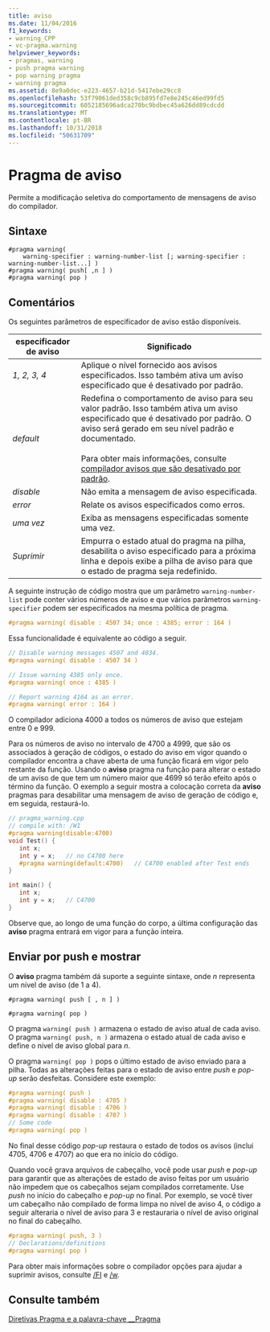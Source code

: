 ```yaml
---
title: aviso
ms.date: 11/04/2016
f1_keywords:
- warning_CPP
- vc-pragma.warning
helpviewer_keywords:
- pragmas, warning
- push pragma warning
- pop warning pragma
- warning pragma
ms.assetid: 8e9a0dec-e223-4657-b21d-5417ebe29cc8
ms.openlocfilehash: 53f79061ded358c9cb895fd7e8e245c46ed99fd5
ms.sourcegitcommit: 6052185696adca270bc9bdbec45a626dd89cdcdd
ms.translationtype: MT
ms.contentlocale: pt-BR
ms.lasthandoff: 10/31/2018
ms.locfileid: "50631709"
---
```

# <a name="warning-pragma"></a>Pragma de aviso
Permite a modificação seletiva do comportamento de mensagens de aviso do compilador.

## <a name="syntax"></a>Sintaxe

```
#pragma warning(
    warning-specifier : warning-number-list [; warning-specifier : warning-number-list...] )
#pragma warning( push[ ,n ] )
#pragma warning( pop )
```

## <a name="remarks"></a>Comentários

Os seguintes parâmetros de especificador de aviso estão disponíveis.

|especificador de aviso|Significado|
|------------------------|-------------|
|*1, 2, 3, 4*|Aplique o nível fornecido aos avisos especificados. Isso também ativa um aviso especificado que é desativado por padrão.|
|*default*|Redefina o comportamento de aviso para seu valor padrão. Isso também ativa um aviso especificado que é desativado por padrão. O aviso será gerado em seu nível padrão e documentado.<br /><br /> Para obter mais informações, consulte [compilador avisos que são desativado por padrão](../preprocessor/compiler-warnings-that-are-off-by-default.md).|
|*disable*|Não emita a mensagem de aviso especificada.|
|*error*|Relate os avisos especificados como erros.|
|*uma vez*|Exiba as mensagens especificadas somente uma vez.|
|*Suprimir*|Empurra o estado atual do pragma na pilha, desabilita o aviso especificado para a próxima linha e depois exibe a pilha de aviso para que o estado de pragma seja redefinido.|

A seguinte instrução de código mostra que um parâmetro `warning-number-list` pode conter vários números de aviso e que vários parâmetros `warning-specifier` podem ser especificados na mesma política de pragma.

```cpp
#pragma warning( disable : 4507 34; once : 4385; error : 164 )
```

Essa funcionalidade é equivalente ao código a seguir.

```cpp
// Disable warning messages 4507 and 4034.
#pragma warning( disable : 4507 34 )

// Issue warning 4385 only once.
#pragma warning( once : 4385 )

// Report warning 4164 as an error.
#pragma warning( error : 164 )
```

O compilador adiciona 4000 a todos os números de aviso que estejam entre 0 e 999.

Para os números de aviso no intervalo de 4700 a 4999, que são os associados à geração de códigos, o estado do aviso em vigor quando o compilador encontra a chave aberta de uma função ficará em vigor pelo restante da função. Usando o **aviso** pragma na função para alterar o estado de um aviso de que tem um número maior que 4699 só terão efeito após o término da função. O exemplo a seguir mostra a colocação correta da **aviso** pragmas para desabilitar uma mensagem de aviso de geração de código e, em seguida, restaurá-lo.

```cpp
// pragma_warning.cpp
// compile with: /W1
#pragma warning(disable:4700)
void Test() {
   int x;
   int y = x;   // no C4700 here
   #pragma warning(default:4700)   // C4700 enabled after Test ends
}

int main() {
   int x;
   int y = x;   // C4700
}
```

Observe que, ao longo de uma função do corpo, a última configuração das **aviso** pragma entrará em vigor para a função inteira.

## <a name="push-and-pop"></a>Enviar por push e mostrar

O **aviso** pragma também dá suporte a seguinte sintaxe, onde *n* representa um nível de aviso (de 1 a 4).

`#pragma warning( push [ , n ] )`

`#pragma warning( pop )`

O pragma `warning( push )` armazena o estado de aviso atual de cada aviso. O pragma `warning( push, n )` armazena o estado atual de cada aviso e define o nível de aviso global para *n*.

O pragma `warning( pop )` pops o último estado de aviso enviado para a pilha. Todas as alterações feitas para o estado de aviso entre *push* e *pop-up* serão desfeitas. Considere este exemplo:

```cpp
#pragma warning( push )
#pragma warning( disable : 4705 )
#pragma warning( disable : 4706 )
#pragma warning( disable : 4707 )
// Some code
#pragma warning( pop )
```

No final desse código *pop-up* restaura o estado de todos os avisos (inclui 4705, 4706 e 4707) ao que era no início do código.

Quando você grava arquivos de cabeçalho, você pode usar *push* e *pop-up* para garantir que as alterações de estado de aviso feitas por um usuário não impedem que os cabeçalhos sejam compilados corretamente. Use *push* no início do cabeçalho e *pop-up* no final. Por exemplo, se você tiver um cabeçalho não compilado de forma limpa no nível de aviso 4, o código a seguir alteraria o nível de aviso para 3 e restauraria o nível de aviso original no final do cabeçalho.

```cpp
#pragma warning( push, 3 )
// Declarations/definitions
#pragma warning( pop )
```

Para obter mais informações sobre o compilador opções para ajudar a suprimir avisos, consulte [/FI](../build/reference/fi-name-forced-include-file.md) e [/w](../build/reference/compiler-option-warning-level.md).

## <a name="see-also"></a>Consulte também

[Diretivas Pragma e a palavra-chave __Pragma](../preprocessor/pragma-directives-and-the-pragma-keyword.md)